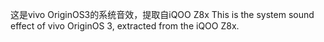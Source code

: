 这是vivo OriginOS3的系统音效，提取自iQOO Z8x
This is the system sound effect of vivo OriginOS 3, extracted from the iQOO Z8x.
